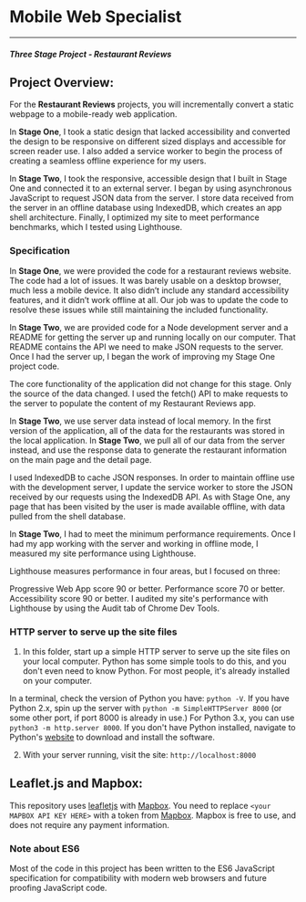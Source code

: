 # Mobile Web Specialist
---
#### _Three Stage Project - Restaurant Reviews_




## Project Overview:

For the **Restaurant Reviews** projects, you will incrementally convert a static webpage to a mobile-ready web application. 

In **Stage One**, I took a static design that lacked accessibility and converted the design to be responsive on different sized displays and accessible for screen reader use. I also added a service worker to begin the process of creating a seamless offline experience for my users.

In **Stage Two**, I took the responsive, accessible design that I built in Stage One and connected it to an external server. I began by using asynchronous JavaScript to request JSON data from the server. I store data received from the server in an offline database using IndexedDB, which creates an app shell architecture. Finally, I optimized my site to meet performance benchmarks, which I tested using Lighthouse.


### Specification

In **Stage One**, we were provided the code for a restaurant reviews website. The code had a lot of issues. It was barely usable on a desktop browser, much less a mobile device. It also didn’t include any standard accessibility features, and it didn’t work offline at all. Our job was to update the code to resolve these issues while still maintaining the included functionality. 

In **Stage Two**, we are provided code for a Node development server and a README for getting the server up and running locally on our computer. That README contains the API we need to make JSON requests to the server. Once I had the server up, I began the work of improving my Stage One project code.

The core functionality of the application did not change for this stage. Only the source of the data changed. I used the fetch() API to make requests to the server to populate the content of my Restaurant Reviews app.

In **Stage Two**, we use server data instead of local memory. In the first version of the application, all of the data for the restaurants was stored in the local application. In **Stage Two**, we pull all of our data from the server instead, and use the response data to generate the restaurant information on the main page and the detail page.

I used IndexedDB to cache JSON responses. In order to maintain offline use with the development server, I update the service worker to store the JSON received by our requests using the IndexedDB API. As with Stage One, any page that has been visited by the user is made available offline, with data pulled from the shell database.

In **Stage Two**, I had to meet the minimum performance requirements. Once I had my app working with the server and working in offline mode, I measured my site performance using Lighthouse.

Lighthouse measures performance in four areas, but I focused on three:

Progressive Web App score 90 or better.
Performance score 70 or better.
Accessibility score 90 or better.
I audited my site's performance with Lighthouse by using the Audit tab of Chrome Dev Tools.


### HTTP server to serve up the site files

1. In this folder, start up a simple HTTP server to serve up the site files on your local computer. Python has some simple tools to do this, and you don't even need to know Python. For most people, it's already installed on your computer. 

In a terminal, check the version of Python you have: `python -V`. If you have Python 2.x, spin up the server with `python -m SimpleHTTPServer 8000` (or some other port, if port 8000 is already in use.) For Python 3.x, you can use `python3 -m http.server 8000`. If you don't have Python installed, navigate to Python's [website](https://www.python.org/) to download and install the software.

2. With your server running, visit the site: `http://localhost:8000`


## Leaflet.js and Mapbox:

This repository uses [leafletjs](https://leafletjs.com/) with [Mapbox](https://www.mapbox.com/). You need to replace `<your MAPBOX API KEY HERE>` with a token from [Mapbox](https://www.mapbox.com/). Mapbox is free to use, and does not require any payment information. 

### Note about ES6

Most of the code in this project has been written to the ES6 JavaScript specification for compatibility with modern web browsers and future proofing JavaScript code.



